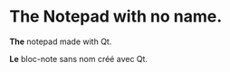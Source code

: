# The Notepad with no name.

**The** notepad made with Qt.

**Le** bloc-note sans nom créé avec Qt.
